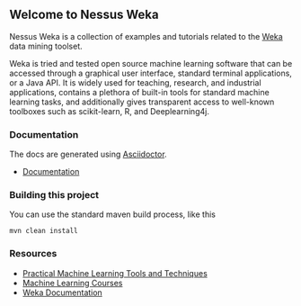 ## Welcome to Nessus Weka

Nessus Weka is a collection of examples and tutorials related to the [Weka](https://www.cs.waikato.ac.nz/ml/weka/index.html) data mining toolset.

Weka is tried and tested open source machine learning software that can be accessed through a graphical user interface, 
standard terminal applications, or a Java API. It is widely used for teaching, research, and industrial applications, 
contains a plethora of built-in tools for standard machine learning tasks, and additionally gives transparent access 
to well-known toolboxes such as scikit-learn, R, and Deeplearning4j. 

### Documentation

The docs are generated using [Asciidoctor](http://asciidoctor.org/docs).

* [Documentation](https://jboss-fuse.github.io/nessus-weka)

### Building this project

You can use the standard maven build process, like this

    mvn clean install

### Resources

* [Practical Machine Learning Tools and Techniques](https://www.cs.waikato.ac.nz/ml/weka/book.html)
* [Machine Learning Courses](https://www.cs.waikato.ac.nz/ml/weka/courses.html)
* [Weka Documentation](https://waikato.github.io/weka-wiki/documentation/)
